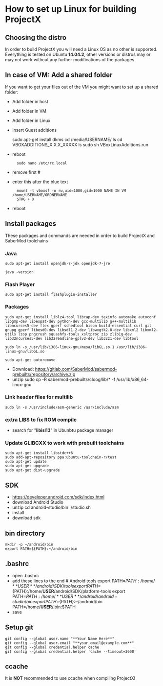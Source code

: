 # How to set up Linux for building ProjectX

## Choosing the distro

In order to build ProjectX you will need a Linux OS as no other is supported. Everything is tested on Ubuntu **14.04.2**, other versions or distros may or may not work without any further modifications of the packages.

## In case of VM: Add a shared folder

If you want to get your files out of the VM you might want to set up a shared folder:

* Add folder in host
* Add folder in VM
* Add folder in Linux
* Insert Guest additions  

	sudo apt-get install dkms
	cd /media/USERNAME/
	ls
	cd VBOXADDITIONS_X.X.X_XXXXX
	ls
	sudo sh VBoxLinuxAdditions.run
* reboot  

		sudo nano /etc/rc.local

* remove first #
* enter this after the blue text

		mount -t vboxsf -o rw,uid=1000,gid=1000 NAME IN VM /home/USERNAME/ORDNERNAME
		STRG + X
* reboot

## Install packages

These packages and commands are needed in order to build ProjectX and SaberMod toolchains

### Java

	sudo apt-get install openjdk-7-jdk openjdk-7-jre

	java -version

### Flash Player

	sudo apt-get install flashplugin-installer

### Packages

	sudo apt-get install liblz4-tool libcap-dev texinfo automake autoconf libgmp-dev libexpat-dev python-dev gcc-multilib g++-multilib libncurses5-dev flex gperf schedtool bison build-essential curl git gnupg gperf libesd0-dev libsdl1.2-dev libwxgtk2.8-dev libxml2 libxml2-utils lzop pngcrush squashfs-tools xsltproc zip zlib1g-dev lib32ncurses5-dev lib32readline-gplv2-dev lib32z1-dev libtool

	sudo ln -s /usr/lib/i386-linux-gnu/mesa/libGL.so.1 /usr/lib/i386-linux-gnu/libGL.so

	sudo apt-get autoremove

* Download: https://gitlab.com/SaberMod/sabermod-prebuilts/repository/archive.zip
* unzip
	sudo cp -R sabermod-prebuilts/cloog/lib/* -f /usr/lib/x86_64-linux-gnu

### Link header files for multilib

	sudo ln -s /usr/include/asm-generic /usr/include/asm

### extra LIBS to fix ROM compile

* search for "**libisl13**" in Ubunbtu package manager

### Update GLIBCXX to work with prebuilt toolchains

	sudo apt-get install libstdc++6
	sudo add-apt-repository ppa:ubuntu-toolchain-r/test 
	sudo apt-get update
	sudo apt-get upgrade
	sudo apt-get dist-upgrade

## SDK

* https://developer.android.com/sdk/index.html
* download Android Studio 
* unzip
	cd android-studio/bin
	./studio.sh
* install
* download sdk

## bin directory

	mkdir -p ~/android/bin
	export PATH=${PATH}:~/android/bin

## .bashrc

* open .bashrc
* add these lines to the end
		# Android tools
		export PATH=${PATH}:/home/**USER**/android/SDK/tools
		export PATH=${PATH}:/home/**USER**/android/SDK/platform-tools
		export PATH=${PATH}:/home/**USER**/android/android-studio/bin
		export PATH=${PATH}:~/android/bin
		PATH=/home/**USER**/.bin:$PATH 
* save

## Setup git

	git config --global user.name "**Your Name Here**"
	git config --global user.email "**your_email@example.com**"
	git config --global credential.helper cache
	git config --global credential.helper 'cache --timeout=3600'

## ccache

It is **NOT** recommended to use ccache when compiling ProjectX!
